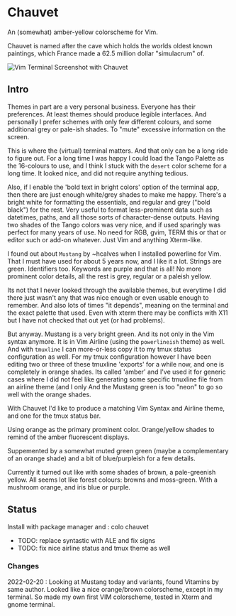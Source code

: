 # Chauvet

An (somewhat) amber-yellow colorscheme for Vim.

Chauvet is named after the cave which holds the worlds oldest known paintings,
which France made a 62.5 million dollar "simulacrum" of.

![Vim Terminal Screenshot with Chauvet](screenshot.png)

## Intro
Themes in part are a very personal business. Everyone has their preferences.
At least themes should produce legible interfaces. And personally I prefer schemes with only few different colours, and some additional grey or pale-ish shades. To "mute" excessive information on the screen.

This is where the (virtual) terminal matters. And that only can be a long ride to figure out. For a long time I was happy I could load the Tango Palette as the 16-colours to use, and I think I stuck with the `desert` color scheme for a long time. It looked nice, and did not require anything tedious.

Also, if I enable the 'bold text in bright colors' option of the terminal app, then there are just enough white/grey shades to make me happy.
There's a bright white for formatting the essentials, and regular and grey ("bold black") for the rest.
Very useful to format less-prominent data such as datetimes, paths, and all those sorts of character-dense outputs.
Having two shades of the Tango colors was very nice, and if used sparingly was perfect for many years of use.
No need for RGB, gvim, TERM this or that or editor such or add-on whatever. Just Vim and anything Xterm-like.

I found out about `Mustang` by ~hcalves when I installed powerline for Vim. That I must have used for about 5 years now, and I like it a lot. Strings are green. Identifiers too. Keywords are purple and that is all! No more prominent color details, all the rest is grey, regular or a paleish yellow.

Its not that I never looked through the available themes, but everytime I did there just wasn't any that was nice enough or even usable enough to remember.
And also lots of times "it depends", meaning on the terminal and the exact palette that used. Even with xterm there may be conflicts with X11 but I have not checked that out yet (or had problems).

But anyway. Mustang is a very bright green. And its not only in the Vim syntax anymore. It is in Vim Airline (using the `powerlineish` theme) as well. And with `tmuxline` I can more-or-less copy it to my tmux status configuration as well. For my tmux configuration however I have been editing two or three of these tmuxline 'exports' for a while now, and one is completely in orange shades. Its called 'amber' and I've used it for generic cases where I did not feel like generating some specific tmuxline file from an airline theme (and I only
And the Mustang green is too "neon" to go so well with the orange shades.

With Chauvet I'd like to produce a matching Vim Syntax and Airline theme, and one for the tmux status bar.

Using orange as the primary prominent color.
Orange/yellow shades to remind of the amber fluorescent displays.

Suppemented by a somewhat muted green green (maybe a complementary of an orange shade)
and a bit of blue/purpleish for a few details.

Currently it turned out like with some shades of brown, a pale-greenish yellow.
All seems lot like forest colours: browns and moss-green.
With a mushroom orange, and iris blue or purple.


## Status

Install with package manager and
: colo chauvet

- TODO: replace syntastic with ALE and fix signs
- TODO: fix nice airline status and tmux theme as well

### Changes
2022-02-20
: Looking at Mustang today and variants, found Vitamins by same author.
  Looked like a nice orange/brown colorscheme, except in my terminal.
  So made my own first VIM colorscheme, tested in Xterm and gnome terminal.
